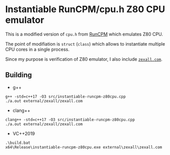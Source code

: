 ﻿# Instantiable RunCPM/cpu.h Z80 CPU emulator

This is a modified version of `cpu.h` from [RunCPM](MockbaTheBorg/RunCPM) which emulates Z80 CPU.

The point of modifiation is `struct` (`class`) which allows to instantiate multiple CPU cores in a single process.

Since my purpose is verification of Z80 emulator, I also include [`zexall.com`](http://mdfs.net/Software/Z80/Exerciser/).


## Building

- g++

```
g++ -std=c++17 -O3 src/instantiable-runcpm-z80cpu.cpp
./a.out external/zexall/zexall.com
```

- clang++

```
clang++ -std=c++17 -O3 src/instantiable-runcpm-z80cpu.cpp
./a.out external/zexall/zexall.com
```

- VC++2019

```
.\build.bat
x64\Release\instantiable-runcpm-z80cpu.exe external\zexall\zexall.com
```
